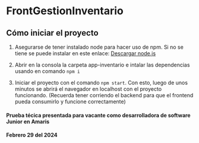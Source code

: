 # FrontGestionInventario

## Cómo iniciar el proyecto

1. Asegurarse de tener instalado node para hacer uso de npm. Si no se tiene se puede instalar en este enlace: [Descargar node.js](https://nodejs.org/en/download)

2. Abrir en la consola la carpeta app-inventario e intalar las dependencias usando en comando ```npm i```

3. Iniciar el proyecto con el comando ```npm start```. Con esto, luego de unos minutos se abrirá el navegador en localhost con el proyecto funcionando. (Recuerda tener corriendo el backend para que el frontend pueda consumirlo y funcione correctamente)
   
#### Prueba técica presentada para vacante como desarrolladora de software Junior en Amaris
#### Febrero 29 del 2024
